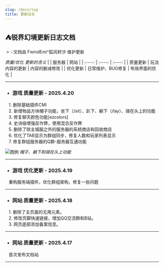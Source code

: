 ```yaml
---
slug: /docs/log
title: 更新日志
---
```


## ⛺锐界幻境更新日志文档
&nbsp;> :bulb:文档由 FwindEmi^狐风轩汐 维护更新  

*质量/优化 更新的含义*
|             |     服务器       |      网站        |
|    :----:   |      :----:      |      :----:      |
| 质量更新     |   玩法内容的更新  |  内容的删减修改   |
| 优化更新     | 日常维护、BUG修复 |  布局界面的优化   |

***

- ### 游戏 **质量**更新 - 2025.4.20  
&nbsp;&nbsp;&nbsp;1. 删除基础插件CMI  
&nbsp;&nbsp;&nbsp;2. 新增物品方块帽子功能，坐下（/sit）、趴下、躺下（/lay）、骑在头上的功能  
&nbsp;&nbsp;&nbsp;3. 修复聊天颜色功能[ezcolors]  
&nbsp;&nbsp;&nbsp;4. 史诗级增强反作弊，使用混合反作弊  
&nbsp;&nbsp;&nbsp;5. 删除了除主城服之外的服务器的系统商店和回收商店  
&nbsp;&nbsp;&nbsp;6. 优化了TAB显示为群组同步，修复人数和玩家列表显示  
&nbsp;&nbsp;&nbsp;7. 修复群组服务器的Q群-服务器互通功能

![图例](/img/server-log/lay-sit.png "锐界幻境")
*帽子、躺下和骑在头上功能*
***
- ### 游戏 **优化**更新 - 2025.4.19  
&nbsp;&nbsp;&nbsp;重构服务端插件，优化群组架构，修复一些问题  
***
- ### 网站 **质量**更新 - 2025.4.18  
&nbsp;&nbsp;&nbsp;1. 删除了主页面的无用元素。  
&nbsp;&nbsp;&nbsp;2. 修改页脚快速链接，增加QQ交流群和B站。  
&nbsp;&nbsp;&nbsp;3. 网页底部添加备案信息。  
***
- ### 网站 **质量**更新 - 2025.4.17  
&nbsp;&nbsp;&nbsp;首次发布文档站  
***
